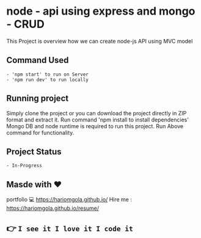 # node - api using express and mongo - CRUD
This Project is overview how we can create node-js API using MVC model

## Command Used
    - 'npm start' to run on Server
    - 'npm run dev' to run locally

## Running project
Simply clone the project or you can download the project directly in ZIP format and extract it.
Run command 'npm install to install dependencies'
Mongo DB and node runtime is required to run this project.
Run Above command for functionality.

## Project Status
    - In-Progress

## Masde with :heart:
portfolio :computer: https://hariomgola.github.io/
Hire me : https://hariomgola.github.io/resume/

## :point_right: `I see it I love it I code it`